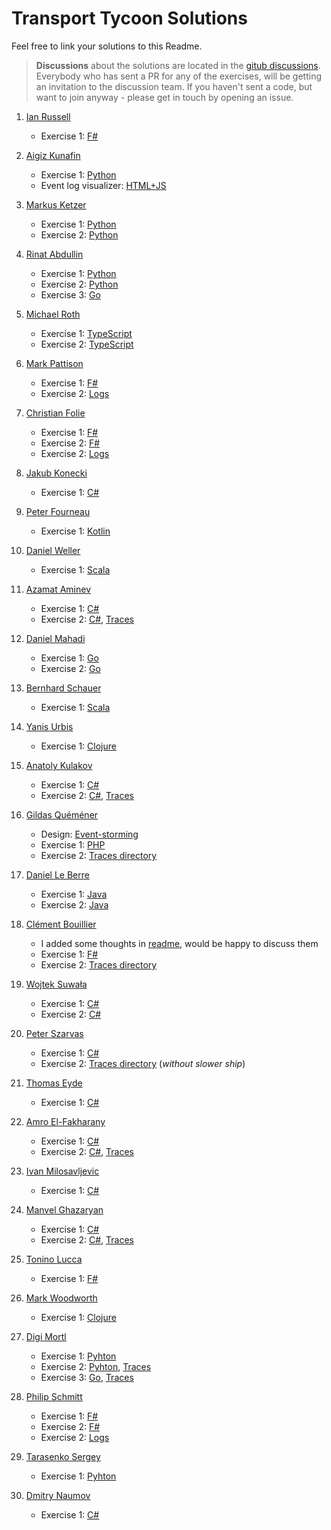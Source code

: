 # Transport Tycoon Solutions

Feel free to link your solutions to this Readme. 

> **Discussions** about the solutions are located in the  [gitub discussions](https://github.com/orgs/ddd-exercises/teams/tt/discussions). Everybody who has sent a PR for any of the exercises, will be getting an invitation to the discussion team. If you haven't sent a code, but want to join anyway - please get in touch by opening an issue.

1. [Ian Russell](https://github.com/ijrussell)
   
   - Exercise 1: [F#](https://github.com/ijrussell/TransportTycoon/blob/master/recursive.fs)

2. [Aigiz Kunafin](https://github.com/AigizK)
   
   - Exercise 1: [Python](https://github.com/AigizK/transport-tycoon/tree/master/ex_1)
   - Event log visualizer: [HTML+JS](https://github.com/AigizK/transport-tycoon/tree/master/transport_visulazation)

3. [Markus Ketzer](https://github.com/marketzer)
   
   - Exercise 1: [Python](https://github.com/marketzer/exercises/blob/master/transport-tycoon/marketzer/transport-tycoon.py)
   - Exercise 2: [Python](https://github.com/marketzer/exercises/blob/master/transport-tycoon/marketzer/exercise2.py)

4. [Rinat Abdullin](https://github.com/abdullin)
   
   - Exercise 1: [Python](https://github.com/abdullin/softwarepark-ddd/blob/master/transport-tycoon/ex_1.py)
   - Exercise 2: [Python](https://github.com/abdullin/softwarepark-ddd/blob/master/transport-tycoon/ex_2.py)
   - Exercise 3: [Go](https://github.com/abdullin/softwarepark-ddd/blob/master/transport-tycoon/ex_3.go)

5. [Michael Roth](https://github.com/mrothNET)
   
   - Exercise 1: [TypeScript](https://github.com/mrothNET/transport-tycoon-exercises/tree/master/exercise1)
   - Exercise 2: [TypeScript](https://github.com/mrothNET/transport-tycoon-exercises/tree/master/exercise2)

6. [Mark Pattison](https://github.com/markpattison)
   
   - Exercise 1: [F#](https://github.com/markpattison/transport-tycoon-kata)
   - Exercise 2: [Logs](https://github.com/markpattison/transport-tycoon-kata/tree/master/exercise2-logs)

7. [Christian Folie](https://twitter.com/Folienmaster)
   
   - Exercise 1: [F#](https://github.com/Nagelfar/ddd-exercises/tree/master/exercise1)
   - Exercise 2: [F#](https://github.com/Nagelfar/ddd-exercises/blob/master/exercise2/Exercise2.fs)
   - Exercise 2: [Logs](https://github.com/Nagelfar/ddd-exercises/tree/master/exercise2/output)

8. [Jakub Konecki](https://github.com/jkonecki)
   
   - Exercise 1: [C#](https://github.com/jkonecki/SoftwarePark/tree/master/TransportTycoon)

9. [Peter Fourneau](https://github.com/pfournea)
   
   - Exercise 1: [Kotlin](https://github.com/pfournea/transport-tycoon)

10. [Daniel Weller](https://github.com/danielweller-swp)
    
    - Exercise 1: [Scala](https://github.com/danielweller-swp/transport-tycoon/tree/master/ex1)

11. [Azamat Aminev](https://github.com/azm102)
    
    - Exercise 1: [C#](https://github.com/azm102/exercises/tree/master/TransportTycoon1)
    - Exercise 2: [C#](https://github.com/azm102/exercises/tree/master/TransportTycoon2), [Traces](https://github.com/azm102/exercises/tree/master/TransportTycoon2/Traces)

12. [Daniel Mahadi](https://github.com/danielmahadi)
    
    - Exercise 1: [Go](https://github.com/danielmahadi/transport-tycoon-go/blob/exercises/1/main.go)
    - Exercise 2: [Go](https://github.com/danielmahadi/transport-tycoon-go/blob/exercises/2/main.go)

13. [Bernhard Schauer](https://github.com/beschauer)
    
    - Exercise 1: [Scala](https://github.com/beschauer/softwarepark-exercises/blob/master/transport-tycoon/main.scala)

14. [Yanis Urbis](https://github.com/yanisurbis)
    
    - Exercise 1: [Clojure](https://github.com/yanisurbis/transport-tycoon)

15. [Anatoly Kulakov](https://github.com/AnatolyKulakov)

    - Exercise 1: [C#](https://github.com/AnatolyKulakov/TransportTycoon/blob/ex1/src/TransportTycoon/Program.cs)
    - Exercise 2: [C#](https://github.com/AnatolyKulakov/TransportTycoon/blob/ex2/src/TransportTycoon/Program.cs), [Traces](https://github.com/AnatolyKulakov/TransportTycoon/tree/ex2/trace)

16. [Gildas Quéméner](https://github.com/gquemener)
    
    - Design: [Event-storming](https://miro.com/welcomeonboard/MtjvR60cUsVfwMSGWhbsOtrxgMOlSeXjFYc1U2M8033aIuIQdb9ID72hbcNNsfi8)
    - Exercise 1: [PHP](https://github.com/gquemener/TransportTycoon)
    - Exercise 2: [Traces directory](https://github.com/gquemener/TransportTycoon/tree/master/traces)

17. [Daniel Le Berre](https://github.com/danielleberre)
    
    - Exercise 1: [Java](https://github.com/danielleberre/transport-tycoon/tree/exercice1)
    - Exercise 2: [Java](https://github.com/danielleberre/transport-tycoon/tree/exercice2)

18. [Clément Bouillier](https://twitter.com/clem_bouillier)
    
    - I added some thoughts in [readme](https://github.com/devcrafting/TransportTycoon-DDD-ES), would be happy to discuss them
    - Exercise 1: [F#](https://github.com/devcrafting/TransportTycoon-DDD-ES/tree/Exercice1)
    - Exercise 2: [Traces directory](https://github.com/devcrafting/TransportTycoon-DDD-ES/tree/Exercice2-withoutNewRules/logs)

19. [Wojtek Suwała](https://github.com/wojteksuwala)
    
    - Exercise 1: [C#](https://github.com/wojteksuwala/DDD_SoftwarePark_Exercises/tree/master/Ex001_Transport_Tycoon)
    - Exercise 2: [C#](https://github.com/wojteksuwala/DDD_SoftwarePark_Exercises/tree/master/Ex002_Transport_Tycoon)

20. [Peter Szarvas](https://github.com/pepperonee13)
    
    - Exercise 1: [C#](https://github.com/pepperonee13/ddd-exercises)
    - Exercise 2: [Traces directory](https://github.com/pepperonee13/ddd-exercises/tree/master/.trace) (_without slower ship_)

21. [Thomas Eyde](https://github.com/thomaseyde)
    
    - Exercise 1: [C#](https://github.com/thomaseyde/transport-tycoon)

22. [Amro El-Fakharany](https://github.com/amroel)
    
    - Exercise 1: [C#](https://github.com/amroel/TransportTycoon/tree/E1)
	- Exercise 2: [C#](https://github.com/amroel/TransportTycoon/tree/E2), [Traces](https://github.com/amroel/TransportTycoon/tree/E2/.trace)

23. [Ivan Milosavljevic](https://github.com/Vertygo)
    
    - Exercise 1: [C#](https://github.com/Vertygo/transport-tycoon-ddd/tree/master/Exercise1)

24. [Manvel Ghazaryan](https://github.com/gmanvel)
    - Exercise 1: [C#](https://github.com/gmanvel/TransportTycoon/tree/Exercise-1)
    - Exercise 2: [C#](https://github.com/gmanvel/TransportTycoon/tree/Exercise-2), [Traces](https://github.com/gmanvel/TransportTycoon/tree/Exercise-2/tests/TransportTycoon.Domain.Tests/traces)

25. [Tonino Lucca](https://github.com/tonyx)
    - Exercise 1: [F#](https://github.com/tonyx/transport-tycoon-1)
    
26. [Mark Woodworth](https://github.com/Solaxun)
    - Exercise 1: [Clojure](https://github.com/Solaxun/transport-tycoon-kata/blob/master/src/transport_tycoon_kata/transport.clj)
        
27. [Digi Mortl](https://github.com/digimortl)

    - Exercise 1: [Pyhton](https://github.com/digimortl/transport-tycoon/tree/203e97ec2e2c876e4739cd6b4426b76762f1bdfe)
    - Exercise 2: [Pyhton](https://github.com/digimortl/transport-tycoon/tree/94e24d61d646ec1d969864b1e0f2f991fbd10674), [Traces](https://github.com/digimortl/transport-tycoon/tree/master/traces)
    - Exercise 3: [Go](https://github.com/digimortl/tycoon), [Traces](https://github.com/digimortl/tycoon/tree/master/traces)

28. [Philip Schmitt](https://github.com/maeh2k)
    - Exercise 1: [F#](https://github.com/maeh2k/transport-tycoon-kata/blob/master/Exercise1.fsx)
    - Exercise 2: [F#](https://github.com/maeh2k/transport-tycoon-kata/blob/master/Exercise2.fsx)
    - Exercise 2: [Logs](https://github.com/maeh2k/transport-tycoon-kata/tree/master/logs)

29. [Tarasenko Sergey](https://github.com/krasina15)
    - Exercise 1: [Pyhton](https://github.com/krasina15/transport-tycoon)
    
30. [Dmitry Naumov](https://github.com/DmitryNaumov)

    - Exercise 1: [C#](https://github.com/DmitryNaumov/TransportTycoon.git)

